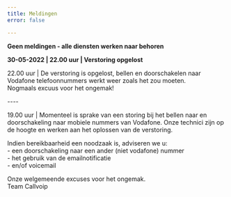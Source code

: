 ```yaml
---
title: Meldingen
error: false

---
```

**Geen meldingen - alle diensten werken naar behoren**

**30-05-2022 | 22.00 uur | Verstoring opgelost**

22\.00 uur | De verstoring is opgelost, bellen en doorschakelen naar Vodafone telefoonnummers werkt weer zoals het zou moeten.   
Nogmaals excuus voor het ongemak!  
  
\----

19\.00 uur | Momenteel is sprake van een storing bij het bellen naar en doorschakeling naar mobiele nummers van Vodafone. Onze technici zijn op de hoogte en werken aan het oplossen van de verstoring.

Indien bereikbaarheid een noodzaak is, adviseren we u:  
\- een doorschakeling naar een ander (niet vodafone) nummer  
\- het gebruik van de emailnotificatie  
\- en/of voicemail

Onze welgemeende excuses voor het ongemak.  
Team Callvoip